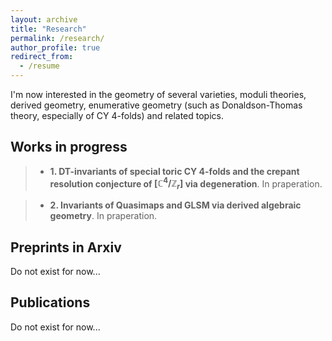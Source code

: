 ```yaml
---
layout: archive
title: "Research"
permalink: /research/
author_profile: true
redirect_from:
  - /resume
---
```


I'm now interested in the geometry of several varieties, moduli theories, derived geometry, enumerative geometry (such as Donaldson-Thomas theory, especially of CY $4$-folds) and related topics.

## Works in progress
> + **1. DT-invariants of special toric CY $4$-folds and the crepant resolution conjecture of $[\mathbb C^4/\mathbb Z_r]$ via degeneration**. In praperation.

> + **2. Invariants of Quasimaps and GLSM via derived algebraic geometry**. In praperation.

## Preprints in Arxiv

Do not exist for now...

## Publications

Do not exist for now...
